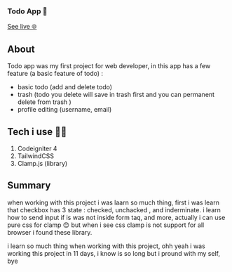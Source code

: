 ### Todo App 📜

[See live 🌐](https://)

## About

Todo app was my first project for web developer, in this app has a few feature (a basic feature of todo) :

- basic todo (add and delete todo)
- trash (todo you delete will save in trash first and you can permanent delete from trash )
- profile editing (username, email)

## Tech i use 👩‍💻

1. Codeigniter 4
2. TailwindCSS
3. Clamp.js (library)

## Summary

when working with this project i was laarn so much thing, first i was learn that checkbox has 3 state : checked, unchacked , and inderminate. i learn how to send input if is was not inside form taq, and more, actually i can use pure css for clamp 😊 but when i see css clamp is not support for all browser i found these library.

i learn so much thing when working with this project, ohh yeah i was working this project in 11 days, i know is so long but i pround with my self, bye
